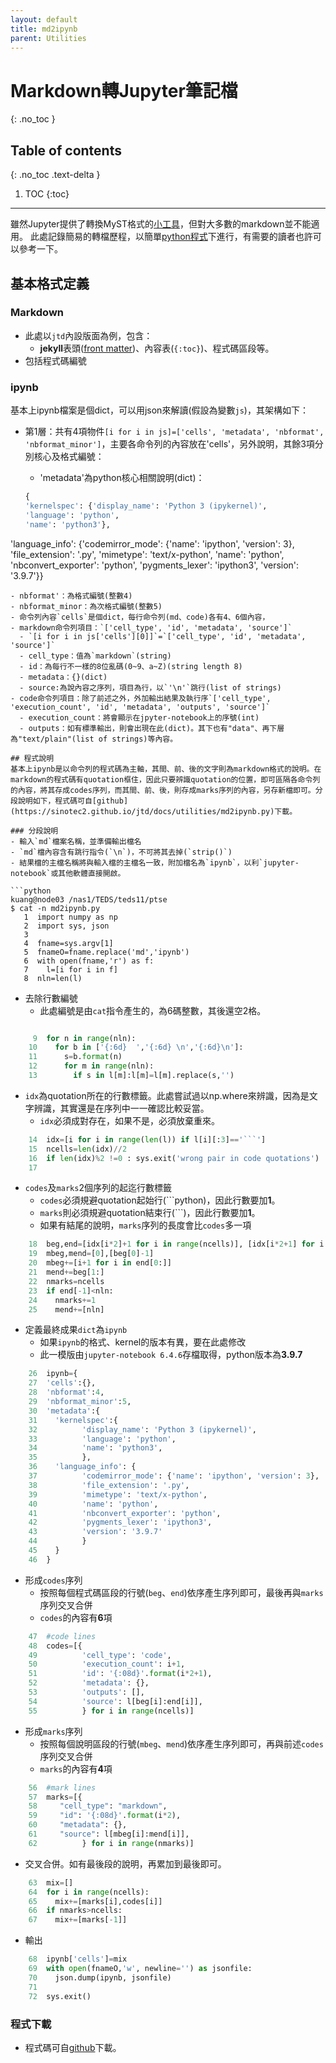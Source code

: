 ```yaml
---
layout: default
title: md2ipynb
parent: Utilities
---
```


# Markdown轉Jupyter筆記檔
{: .no_toc }

## Table of contents
{: .no_toc .text-delta }

1. TOC
{:toc}

---

雖然Jupyter提供了轉換MyST格式的[小工具](https://jupyterbook.org/file-types/myst-notebooks.html)，但對大多數的markdown並不能適用。
此處記錄簡易的轉檔歷程，以簡單[python程式](https://sinotec2.github.io/jtd/docs/utilities/md2ipynb.py)下進行，有需要的讀者也許可以參考一下。

## 基本格式定義

### Markdown
- 此處以`jtd`內設版面為例，包含：
  - **jekyll**表頭([front matter](https://jekyllrb.com/docs/front-matter/))、內容表(`{:toc}`)、程式碼區段等。
- 包括程式碼編號

### ipynb
基本上ipynb檔案是個dict，可以用json來解讀(假設為變數`js`)，其架構如下：
- 第1層：共有4項物件`[i for i in js]=['cells', 'metadata', 'nbformat', 'nbformat_minor']`，主要各命令列的內容放在'cells'，另外說明，其餘3項分別核心及格式編號：
  - 'metadata'為python核心相關說明(dict)：

  ```python
  {
  'kernelspec': {'display_name': 'Python 3 (ipykernel)',
  'language': 'python',
  'name': 'python3'},
 'language_info': {'codemirror_mode': {'name': 'ipython', 'version': 3},
  'file_extension': '.py',
  'mimetype': 'text/x-python',
  'name': 'python',
  'nbconvert_exporter': 'python',
  'pygments_lexer': 'ipython3',
  'version': '3.9.7'}}
  ```
  - nbformat'：為格式編號(整數4)
  - nbformat_minor：為次格式編號(整數5)
- 命令列內容`cells`是個dict，每行命令列(md、code)各有4、6個內容，
  - markdown命令列項目：`['cell_type', 'id', 'metadata', 'source']`
    - `[i for i in js['cells'][0]]`=`['cell_type', 'id', 'metadata', 'source']`
    - cell_type：值為`markdown`(string)
    - id：為每行不一樣的8位亂碼(0~9、a~Z)(string length 8)
    - metadata：{}(dict)
    - source:為說內容之序列，項目為行，以`'\n'`跳行(list of strings)
  - code命令列項目：除了前述之外，外加輸出結果及執行序`['cell_type', 'execution_count', 'id', 'metadata', 'outputs', 'source']`
    - execution_count：將會顯示在jpyter-notebook上的序號(int)
    - outputs：如有標準輸出，則會出現在此(dict)。其下也有"data"、再下層為"text/plain"(list of strings)等內容。

## 程式說明
基本上ipynb是以命令列的程式碼為主軸，其間、前、後的文字則為markdown格式的說明。在markdown的程式碼有quotation框住，因此只要辨識quotation的位置，即可區隔各命令列的內容，將其存成codes序列，而其間、前、後，則存成marks序列的內容，另存新檔即可。分段說明如下，程式碼可自[github](https://sinotec2.github.io/jtd/docs/utilities/md2ipynb.py)下載。

### 分段說明
- 輸入`md`檔案名稱，並準備輸出檔名
  - `md`檔內容含有跳行指令(`\n`)，不可將其去掉(`strip()`)
  - 結果檔的主檔名稱將與輸入檔的主檔名一致，附加檔名為`ipynb`，以利`jupyter-notebook`或其他軟體直接開啟。

```python
kuang@node03 /nas1/TEDS/teds11/ptse
$ cat -n md2ipynb.py
     1  import numpy as np
     2  import sys, json
     3
     4  fname=sys.argv[1]
     5  fnameO=fname.replace('md','ipynb')
     6  with open(fname,'r') as f:
     7    l=[i for i in f]
     8  nln=len(l)
```
- 去除行數編號
  - 此處編號是由`cat`指令產生的，為6碼整數，其後還空2格。

```python

     9  for n in range(nln):
    10    for b in ['{:6d}  ','{:6d} \n','{:6d}\n']:
    11      s=b.format(n)
    12      for m in range(nln):
    13        if s in l[m]:l[m]=l[m].replace(s,'')
```
- `idx`為quotation所在的行數標籤。此處嘗試過以np.where來辨識，因為是文字辨識，其實還是在序列中一一確認比較妥當。
  - `idx`必須成對存在，如果不是，必須放棄重來。

```python
    14  idx=[i for i in range(len(l)) if l[i][:3]=='```']
    15  ncells=len(idx)//2
    16  if len(idx)%2 !=0 : sys.exit('wrong pair in code quotations')
    17
```
- `codes`及`marks`2個序列的起迄行數標籤
  - `codes`必須規避quotation起始行(\`\`\`python)，因此行數要加**1**。
  - `marks`則必須規避quotation結束行(\`\`\`)，因此行數要加**1**。
  - 如果有結尾的說明，`marks`序列的長度會比`codes`多一項

```python
    18  beg,end=[idx[i*2]+1 for i in range(ncells)], [idx[i*2+1] for i in range(ncells)]
    19  mbeg,mend=[0],[beg[0]-1]
    20  mbeg+=[i+1 for i in end[0:]]
    21  mend+=beg[1:]
    22  nmarks=ncells
    23  if end[-1]<nln:
    24    nmarks+=1
    25    mend+=[nln]
```
- 定義最終成果`dict`為`ipynb`
  - 如果`ipynb`的格式、kernel的版本有異，要在此處修改
  - 此一模版由`jupyter-notebook 6.4.6`存檔取得，python版本為**3.9.7**

```python
    26  ipynb={
    27  'cells':{},
    28  'nbformat':4,
    29  'nbformat_minor':5,
    30  'metadata':{
    31    'kernelspec':{
    32          'display_name': 'Python 3 (ipykernel)',
    33          'language': 'python',
    34          'name': 'python3',
    35          },
    36    'language_info': {
    37          'codemirror_mode': {'name': 'ipython', 'version': 3},
    38          'file_extension': '.py',
    39          'mimetype': 'text/x-python',
    40          'name': 'python',
    41          'nbconvert_exporter': 'python',
    42          'pygments_lexer': 'ipython3',
    43          'version': '3.9.7'
    44          }
    45    }
    46  }
```
- 形成`codes`序列
  - 按照每個程式碼區段的行號(`beg`、`end`)依序產生序列即可，最後再與`marks`序列交叉合併
  - `codes`的內容有**6**項

```python
    47  #code lines
    48  codes=[{
    49          'cell_type': 'code',
    50          'execution_count': i+1,
    51          'id': '{:08d}'.format(i*2+1),
    52          'metadata': {},
    53          'outputs': [],
    54          'source': l[beg[i]:end[i]],
    55          } for i in range(ncells)]
```
- 形成`marks`序列
  - 按照每個說明區段的行號(`mbeg`、`mend`)依序產生序列即可，再與前述`codes`序列交叉合併
  - `marks`的內容有**4**項

```python
    56  #mark lines
    57  marks=[{
    58     "cell_type": "markdown",
    59     "id": '{:08d}'.format(i*2),
    60     "metadata": {},
    61     "source": l[mbeg[i]:mend[i]],
    62          } for i in range(nmarks)]
```
- 交叉合併。如有最後段的說明，再累加到最後即可。

```python
    63  mix=[]
    64  for i in range(ncells):
    65    mix+=[marks[i],codes[i]]
    66  if nmarks>ncells:
    67    mix+=[marks[-1]]
```
- 輸出

```python
    68  ipynb['cells']=mix
    69  with open(fnameO,'w', newline='') as jsonfile:
    70    json.dump(ipynb, jsonfile)
    71
    72  sys.exit()
```

### 程式下載
- 程式碼可自[github](https://sinotec2.github.io/jtd/docs/utilities/md2ipynb.py)下載。